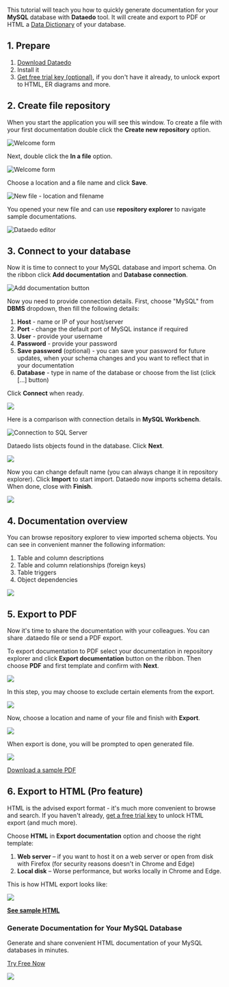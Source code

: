 This tutorial will teach you how to quickly generate documentation for your **MySQL** database with **Dataedo** tool. It will create and export to PDF or HTML a [Data Dictionary](https://dataedo.com/blog/what-is-data-dictionary) of your database.

## 1\. Prepare

1.  [Download Dataedo](https://dataedo.com/download-dataedo)
2.  Install it
3.  [Get free trial key (optional)](https://dataedo.com/free-trial?cta=tdocmy1), if you don't have it already, to unlock export to HTML, ER diagrams and more.

## 2\. Create file repository

When you start the application you will see this window. To create a file with your first documentation double click the **Create new repository** option.

![Welcome form](https://dataedo.com/asset/img/tutorials/8_0/new_repo_window.png)

Next, double click the **In a file** option.

![Welcome form](https://dataedo.com/asset/img/tutorials/8_0/new_file_window.png)

Choose a location and a file name and click **Save**.

![New file - location and filename](https://dataedo.com/asset/img/tutorials/8_0/new_file_window_name.png)

You opened your new file and can use **repository explorer** to navigate sample documentations.

![Dataedo editor](https://dataedo.com/asset/img/tutorials/8_0/dataedo_first_view.png)

## 3\. Connect to your database

Now it is time to connect to your MySQL database and import schema. On the ribbon click **Add documentation** and **Database connection**.

![Add documentation button](https://dataedo.com/asset/img/tutorials/8_0/add_documntation_button.png)

Now you need to provide connection details. First, choose "MySQL" from **DBMS** dropdown, then fill the following details:

1.  **Host** - name or IP of your host/server
2.  **Port** - change the default port of MySQL instance if required
3.  **User** - provide your username
4.  **Password** - provide your password
5.  **Save password** (optional) - you can save your password for future updates, when your schema changes and you want to reflect that in your documentation
6.  **Database** - type in name of the database or choose from the list (click \[...\] button)

Click **Connect** when ready.

![](https://dataedo.com/asset/img/docs/8_0/mysql_connection_form.png)

Here is a comparison with connection details in **MySQL Workbench**.

![Connection to SQL Server](https://dataedo.com/asset/img/docs/7_0/mysql_connection_workbench1.png)

Dataedo lists objects found in the database. Click **Next**.

![](https://dataedo.com/asset/img/blog/tutorials/8_0/connect_select.png)

Now you can change default name (you can always change it in repository explorer). Click **Import** to start import. Dataedo now imports schema details. When done, close with **Finish**.

![](https://dataedo.com/asset/img/tutorials/8_0/connect_documentation_title.png)

## 4\. Documentation overview

You can browse repository explorer to view imported schema objects. You can see in convenient manner the following information:

1.  Table and column descriptions
2.  Table and column relationships (foreign keys)
3.  Table triggers
4.  Object dependencies

![](https://dataedo.com/asset/img/tutorials/8_0/dataedo_table_columns.png)

## 5\. Export to PDF

Now it's time to share the documentation with your colleagues. You can share .dataedo file or send a PDF export.

To export documentation to PDF select your documentation in repository explorer and click **Export documentation** button on the ribbon. Then choose **PDF** and first template and confirm with **Next**.

![](https://dataedo.com/asset/img/blog/tutorials/8_0/export_pdf_template.png)

In this step, you may choose to exclude certain elements from the export.

![](https://dataedo.com/asset/img/tutorials/8_0/export_object_types.png)

Now, choose a location and name of your file and finish with **Export**.

![](https://dataedo.com/asset/img/tutorials/8_0/export_pdf_filename.png)

When export is done, you will be prompted to open generated file.

![](https://dataedo.com/asset/img/tutorials/share_pdf.png)

[Download a sample PDF](https://dataedo.com/download/AdventureWorks.pdf)

## 6\. Export to HTML (Pro feature)

HTML is the advised export format - it's much more convenient to browse and search. If you haven't already, [get a free trial key](https://dataedo.com/free-trial?cta=bsqltut3) to unlock HTML export (and much more).

Choose **HTML** in **Export documentation** option and choose the right template:

1.  **Web server** – if you want to host it on a web server or open from disk with Firefox (for security reasons doesn't in Chrome and Edge)
2.  **Local disk** – Worse performance, but works locally in Chrome and Edge.

This is how HTML export looks like:

![](https://dataedo.com/asset/img/kb/db-tools/ssms/dataedo_html_fks.png)

[**See sample HTML**](https://dataedo.com/samples/html/AdventureWorks/doc/AdventureWorks_2/modules/People_8/tables/Person_Address_135.html)

### Generate Documentation for Your MySQL Database

Generate and share convenient HTML documentation of your MySQL databases in minutes.

[Try Free Now](https://dataedo.com/free-trial)

[![](https://dataedo.com/asset/img/banners/cta/documentation.png)](https://dataedo.com/free-trial)